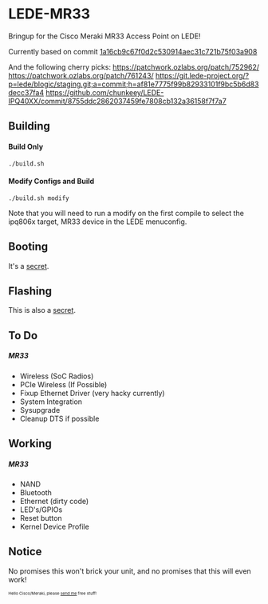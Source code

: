# LEDE-MR33
Bringup for the Cisco Meraki MR33 Access Point on LEDE!

Currently based on commit [1a16cb9c67f0d2c530914aec31c721b75f03a908](https://github.com/lede-project/source/commit/1a16cb9c67f0d2c530914aec31c721b75f03a908)

And the following cherry picks:
https://patchwork.ozlabs.org/patch/752962/
https://patchwork.ozlabs.org/patch/761243/
https://git.lede-project.org/?p=lede/blogic/staging.git;a=commit;h=af81e7775f99b82933101f9bc5b6d83decc37fa4
https://github.com/chunkeey/LEDE-IPQ40XX/commit/8755ddc2862037459fe7808cb132a36158f7f7a7

Building
-----
#### Build Only
`./build.sh`

#### Modify Configs and Build
`./build.sh modify`

Note that you will need to run a modify on the first compile to select the ipq806x target, MR33 device in the LEDE menuconfig.

Booting
-----
It's a [secret](https://www.youtube.com/watch?v=sTSA_sWGM44).

Flashing
-----
This is also a [secret](https://www.youtube.com/watch?v=gvYfRiJQIX8).

To Do
-----
##### MR33
* Wireless (SoC Radios)
* PCIe Wireless (If Possible)
* Fixup Ethernet Driver (very hacky currently)
* System Integration
* Sysupgrade
* Cleanup DTS if possible

Working
-----
##### MR33
* NAND
* Bluetooth
* Ethernet (dirty code)
* LED's/GPIOs
* Reset button
* Kernel Device Profile

Notice
------
No promises this won't brick your unit, and no promises that this will even work!

<sup><sup><sub>Hello Cisco/Meraki, please <a href="mailto:chrisrblake93@gmail.com">send me</a> free stuff!</sub></sup></sup>
